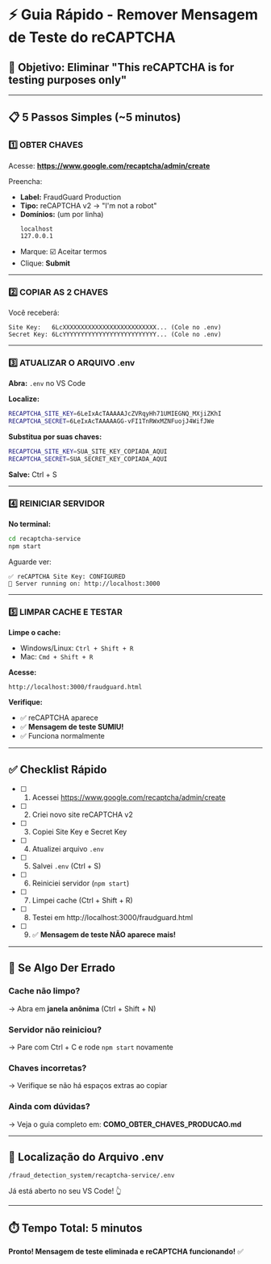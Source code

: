 # ⚡ Guia Rápido - Remover Mensagem de Teste do reCAPTCHA

## 🎯 Objetivo: Eliminar "This reCAPTCHA is for testing purposes only"

---

## 📋 5 Passos Simples (~5 minutos)

### 1️⃣ OBTER CHAVES
Acesse: **https://www.google.com/recaptcha/admin/create**

Preencha:
- **Label:** FraudGuard Production
- **Tipo:** reCAPTCHA v2 → "I'm not a robot"
- **Domínios:** (um por linha)
  ```
  localhost
  127.0.0.1
  ```
- Marque: ☑️ Aceitar termos
- Clique: **Submit**

---

### 2️⃣ COPIAR AS 2 CHAVES

Você receberá:
```
Site Key:   6LcXXXXXXXXXXXXXXXXXXXXXXXXXX... (Cole no .env)
Secret Key: 6LcYYYYYYYYYYYYYYYYYYYYYYYYYY... (Cole no .env)
```

---

### 3️⃣ ATUALIZAR O ARQUIVO .env

**Abra:** `.env` no VS Code

**Localize:**
```bash
RECAPTCHA_SITE_KEY=6LeIxAcTAAAAAJcZVRqyHh71UMIEGNQ_MXjiZKhI
RECAPTCHA_SECRET=6LeIxAcTAAAAAGG-vFI1TnRWxMZNFuojJ4WifJWe
```

**Substitua por suas chaves:**
```bash
RECAPTCHA_SITE_KEY=SUA_SITE_KEY_COPIADA_AQUI
RECAPTCHA_SECRET=SUA_SECRET_KEY_COPIADA_AQUI
```

**Salve:** Ctrl + S

---

### 4️⃣ REINICIAR SERVIDOR

**No terminal:**
```bash
cd recaptcha-service
npm start
```

Aguarde ver:
```
✅ reCAPTCHA Site Key: CONFIGURED
🚀 Server running on: http://localhost:3000
```

---

### 5️⃣ LIMPAR CACHE E TESTAR

**Limpe o cache:**
- Windows/Linux: `Ctrl + Shift + R`
- Mac: `Cmd + Shift + R`

**Acesse:**
```
http://localhost:3000/fraudguard.html
```

**Verifique:**
- ✅ reCAPTCHA aparece
- ✅ **Mensagem de teste SUMIU!**
- ✅ Funciona normalmente

---

## ✅ Checklist Rápido

- [ ] 1. Acessei https://www.google.com/recaptcha/admin/create
- [ ] 2. Criei novo site reCAPTCHA v2
- [ ] 3. Copiei Site Key e Secret Key
- [ ] 4. Atualizei arquivo `.env`
- [ ] 5. Salvei `.env` (Ctrl + S)
- [ ] 6. Reiniciei servidor (`npm start`)
- [ ] 7. Limpei cache (Ctrl + Shift + R)
- [ ] 8. Testei em http://localhost:3000/fraudguard.html
- [ ] 9. ✅ **Mensagem de teste NÃO aparece mais!**

---

## 🚨 Se Algo Der Errado

### Cache não limpo?
→ Abra em **janela anônima** (Ctrl + Shift + N)

### Servidor não reiniciou?
→ Pare com Ctrl + C e rode `npm start` novamente

### Chaves incorretas?
→ Verifique se não há espaços extras ao copiar

### Ainda com dúvidas?
→ Veja o guia completo em: **COMO_OBTER_CHAVES_PRODUCAO.md**

---

## 📍 Localização do Arquivo .env

```
/fraud_detection_system/recaptcha-service/.env
```

Já está aberto no seu VS Code! 👆

---

## ⏱️ Tempo Total: 5 minutos

**Pronto! Mensagem de teste eliminada e reCAPTCHA funcionando!** ✅

